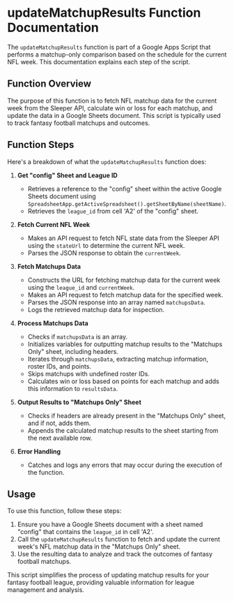 # updateMatchupResults Function Documentation

The `updateMatchupResults` function is part of a Google Apps Script that performs a matchup-only comparison based on the schedule for the current NFL week. This documentation explains each step of the script.

## Function Overview

The purpose of this function is to fetch NFL matchup data for the current week from the Sleeper API, calculate win or loss for each matchup, and update the data in a Google Sheets document. This script is typically used to track fantasy football matchups and outcomes.

## Function Steps

Here's a breakdown of what the `updateMatchupResults` function does:

1. **Get "config" Sheet and League ID**
   - Retrieves a reference to the "config" sheet within the active Google Sheets document using `SpreadsheetApp.getActiveSpreadsheet().getSheetByName(sheetName)`.
   - Retrieves the `league_id` from cell 'A2' of the "config" sheet.

2. **Fetch Current NFL Week**
   - Makes an API request to fetch NFL state data from the Sleeper API using the `stateUrl` to determine the current NFL week.
   - Parses the JSON response to obtain the `currentWeek`.

3. **Fetch Matchups Data**
   - Constructs the URL for fetching matchup data for the current week using the `league_id` and `currentWeek`.
   - Makes an API request to fetch matchup data for the specified week.
   - Parses the JSON response into an array named `matchupsData`.
   - Logs the retrieved matchup data for inspection.

4. **Process Matchups Data**
   - Checks if `matchupsData` is an array.
   - Initializes variables for outputting matchup results to the "Matchups Only" sheet, including headers.
   - Iterates through `matchupsData`, extracting matchup information, roster IDs, and points.
   - Skips matchups with undefined roster IDs.
   - Calculates win or loss based on points for each matchup and adds this information to `resultsData`.

5. **Output Results to "Matchups Only" Sheet**
   - Checks if headers are already present in the "Matchups Only" sheet, and if not, adds them.
   - Appends the calculated matchup results to the sheet starting from the next available row.

6. **Error Handling**
   - Catches and logs any errors that may occur during the execution of the function.

## Usage
To use this function, follow these steps:

1. Ensure you have a Google Sheets document with a sheet named "config" that contains the `league_id` in cell 'A2'.
2. Call the `updateMatchupResults` function to fetch and update the current week's NFL matchup data in the "Matchups Only" sheet.
3. Use the resulting data to analyze and track the outcomes of fantasy football matchups.

This script simplifies the process of updating matchup results for your fantasy football league, providing valuable information for league management and analysis.
